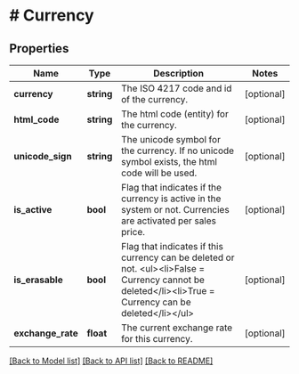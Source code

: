 # # Currency

## Properties

Name | Type | Description | Notes
------------ | ------------- | ------------- | -------------
**currency** | **string** | The ISO 4217 code and id of the currency. | [optional]
**html_code** | **string** | The html code (entity) for the currency. | [optional]
**unicode_sign** | **string** | The unicode symbol for the currency. If no unicode symbol exists, the html code will be used. | [optional]
**is_active** | **bool** | Flag that indicates if the currency is active in the system or not. Currencies are activated per sales price. | [optional]
**is_erasable** | **bool** | Flag that indicates if this currency can be deleted or not. &lt;ul&gt;&lt;li&gt;False &#x3D; Currency cannot be deleted&lt;/li&gt;&lt;li&gt;True &#x3D; Currency can be deleted&lt;/li&gt;&lt;/ul&gt; | [optional]
**exchange_rate** | **float** | The current exchange rate for this currency. | [optional]

[[Back to Model list]](../../README.md#models) [[Back to API list]](../../README.md#endpoints) [[Back to README]](../../README.md)
